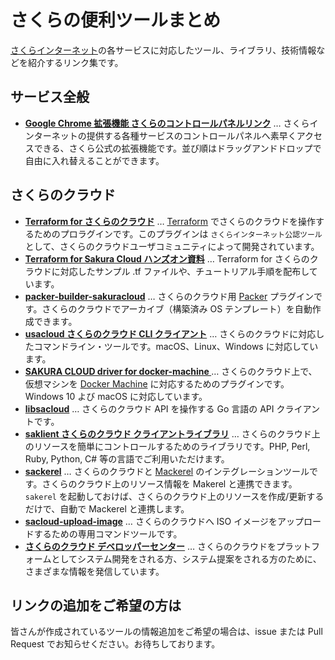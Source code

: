 # さくらの便利ツールまとめ

[さくらインターネット](http://developer.sakura.ad.jp/)の各サービスに対応したツール、ライブラリ、技術情報などを紹介するリンク集です。

## サービス全般

- **[Google Chrome 拡張機能 さくらのコントロールパネルリンク](https://chrome.google.com/webstore/detail/lpjekhokckhcokjklglljenadonhfcdb)** … さくらインターネットの提供する各種サービスのコントロールパネルへ素早くアクセスできる、さくら公式の拡張機能です。並び順はドラッグアンドドロップで自由に入れ替えることができます。

## さくらのクラウド

- **[Terraform for さくらのクラウド](https://github.com/sacloud/terraform-provider-sakuracloud)** … [Terraform](https://www.terraform.io/)  でさくらのクラウドを操作するためのプロラグインです。このプラグインは `さくらインターネット公認ツール` として、さくらのクラウドユーザコミュニティによって開発されています。
- **[Terraform for Sakura Cloud ハンズオン資料](https://github.com/zembutsu/sakura-terraform)** … Terraform for さくらのクラウドに対応したサンプル .tf ファイルや、チュートリアル手順を配布しています。
- **[packer-builder-sakuracloud]()** … さくらのクラウド用 [Packer](https://www.packer.io/) プラグインです。さくらのクラウドでアーカイブ（構築済み OS テンプレート）を自動作成できます。
- **[usacloud さくらのクラウド CLI クライアント](https://github.com/sacloud/usacloud)** … さくらのクラウドに対応したコマンドライン・ツールです。macOS、Linux、Windows に対応しています。
- **[SAKURA CLOUD driver for docker-machine ](https://github.com/yamamoto-febc/docker-machine-sakuracloud)** … さくらのクラウド上で、仮想マシンを [Docker Machine](https://docs.docker.com/machine/) に対応するためのプラグインです。Windows 10 よび macOS に対応しています。
- **[libsacloud](https://github.com/sacloud/libsacloud)** … さくらのクラウド API を操作する Go 言語の API クライアントです。
- **[saklient さくらのクラウド クライアントライブラリ](http://sakura-internet.github.io/saklient.doc/)** … さくらのクラウド上のリソースを簡単にコントロールするためのライブラリです。PHP, Perl, Ruby, Python, C# 等の言語でご利用いただけます。
- **[sackerel](https://github.com/sacloud/sackerel)** … さくらのクラウドと [Mackerel](https://mackerel.io/ja/) のインテグレーションツールです。さくらのクラウド上のリソース情報を Makerel と連携できます。 `sakerel` を起動しておけば、さくらのクラウド上のリソースを作成/更新するだけで、自動で Mackerel と連携します。
- **[sacloud-upload-image](https://github.com/yamamoto-febc/sacloud-upload-image)** … さくらのクラウドへ ISO イメージをアップロードするための専用コマンドツールです。
- **[さくらのクラウド デベロッパーセンター](http://developer.sakura.ad.jp/)** … さくらのクラウドをプラットフォームとしてシステム開発をされる方、システム提案をされる方のために、さまざまな情報を発信しています。

## リンクの追加をご希望の方は

皆さんが作成されているツールの情報追加をご希望の場合は、issue または Pull Request でお知らせください。お待ちしております。

